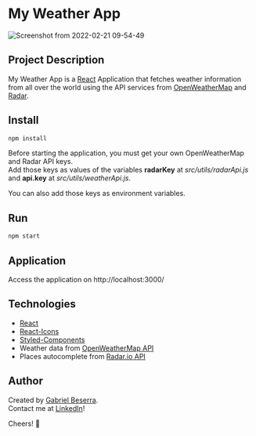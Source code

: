 # My Weather App

![Screenshot from 2022-02-21 09-54-49](https://user-images.githubusercontent.com/47508755/154959310-09508545-f76f-4abf-9e02-b805efe56ade.png)

## Project Description

My Weather App is a [React](https://reactjs.org/) Application that fetches weather information from all over the world using the API services from [OpenWeatherMap](https://openweathermap.org/) and [Radar](https://radar.com/documentation).

## Install
```bash
npm install
```
Before starting the application, you must get your own OpenWeatherMap and Radar API keys.</br>
Add those keys as values of the variables **radarKey** at *src/utils/radarApi.js* and **api.key** at *src/utils/weatherApi.js*.

You can also add those keys as environment variables.

## Run
```bash
npm start
```
## Application
Access the application on http://localhost:3000/

## Technologies
- [React](https://reactjs.org/)
- [React-Icons](https://react-icons.github.io/react-icons)
- [Styled-Components](https://styled-components.com/)
- Weather data from [OpenWeatherMap API](https://openweathermap.org/)
- Places autocomplete from [Radar.io API](https://radar.com/documentation)

## Author
Created by [Gabriel Beserra](https://github.com/gbeserra95). </br>
Contact me at [LinkedIn](https://www.linkedin.com/in/-gabrielbeserra/)!

Cheers! 👋

